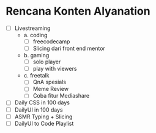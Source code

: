 # Rencana Konten Alyanation

- [ ] Livestreaming 
  - a. coding
    - [ ] freecodecamp
    - [ ] Slicing dari front end mentor
  - b. gaming
    - [ ] solo player
    - [ ] play with viewers
  - c. freetalk 
    - [ ] QnA spesials
    - [ ] Meme Review
    - [ ] Coba fitur Mediashare
- [ ] Daily CSS in 100 days
- [ ] DailyUI in 100 days
- [ ] ASMR Typing + Slicing
- [ ] DailyUI to Code Playlist
